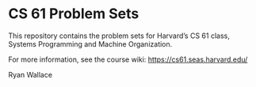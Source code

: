 CS 61 Problem Sets
==================

This repository contains the problem sets for Harvard’s CS 61 class, Systems
Programming and Machine Organization.

For more information, see the course wiki:
https://cs61.seas.harvard.edu/

Ryan Wallace
